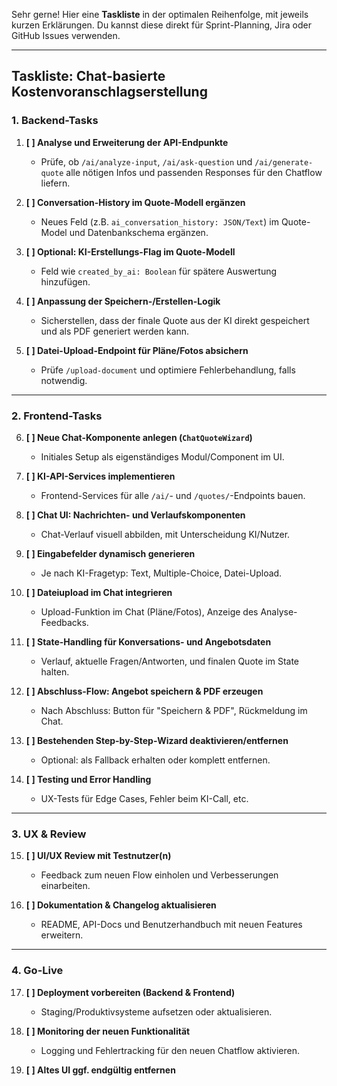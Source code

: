 Sehr gerne! Hier eine **Taskliste** in der optimalen Reihenfolge, mit jeweils kurzen Erklärungen. Du kannst diese direkt für Sprint-Planning, Jira oder GitHub Issues verwenden.

---

## **Taskliste: Chat-basierte Kostenvoranschlagserstellung**

### **1. Backend-Tasks**

1. **\[ ] Analyse und Erweiterung der API-Endpunkte**

   * Prüfe, ob `/ai/analyze-input`, `/ai/ask-question` und `/ai/generate-quote` alle nötigen Infos und passenden Responses für den Chatflow liefern.
2. **\[ ] Conversation-History im Quote-Modell ergänzen**

   * Neues Feld (z.B. `ai_conversation_history: JSON/Text`) im Quote-Model und Datenbankschema ergänzen.
3. **\[ ] Optional: KI-Erstellungs-Flag im Quote-Modell**

   * Feld wie `created_by_ai: Boolean` für spätere Auswertung hinzufügen.
4. **\[ ] Anpassung der Speichern-/Erstellen-Logik**

   * Sicherstellen, dass der finale Quote aus der KI direkt gespeichert und als PDF generiert werden kann.
5. **\[ ] Datei-Upload-Endpoint für Pläne/Fotos absichern**

   * Prüfe `/upload-document` und optimiere Fehlerbehandlung, falls notwendig.

---

### **2. Frontend-Tasks**

6. **\[ ] Neue Chat-Komponente anlegen (`ChatQuoteWizard`)**

   * Initiales Setup als eigenständiges Modul/Component im UI.
7. **\[ ] KI-API-Services implementieren**

   * Frontend-Services für alle `/ai/`- und `/quotes/`-Endpoints bauen.
8. **\[ ] Chat UI: Nachrichten- und Verlaufskomponenten**

   * Chat-Verlauf visuell abbilden, mit Unterscheidung KI/Nutzer.
9. **\[ ] Eingabefelder dynamisch generieren**

   * Je nach KI-Fragetyp: Text, Multiple-Choice, Datei-Upload.
10. **\[ ] Dateiupload im Chat integrieren**

    * Upload-Funktion im Chat (Pläne/Fotos), Anzeige des Analyse-Feedbacks.
11. **\[ ] State-Handling für Konversations- und Angebotsdaten**

    * Verlauf, aktuelle Fragen/Antworten, und finalen Quote im State halten.
12. **\[ ] Abschluss-Flow: Angebot speichern & PDF erzeugen**

    * Nach Abschluss: Button für "Speichern & PDF", Rückmeldung im Chat.
13. **\[ ] Bestehenden Step-by-Step-Wizard deaktivieren/entfernen**

    * Optional: als Fallback erhalten oder komplett entfernen.
14. **\[ ] Testing und Error Handling**

    * UX-Tests für Edge Cases, Fehler beim KI-Call, etc.

---

### **3. UX & Review**

15. **\[ ] UI/UX Review mit Testnutzer(n)**

    * Feedback zum neuen Flow einholen und Verbesserungen einarbeiten.
16. **\[ ] Dokumentation & Changelog aktualisieren**

    * README, API-Docs und Benutzerhandbuch mit neuen Features erweitern.

---

### **4. Go-Live**

17. **\[ ] Deployment vorbereiten (Backend & Frontend)**

    * Staging/Produktivsysteme aufsetzen oder aktualisieren.
18. **\[ ] Monitoring der neuen Funktionalität**

    * Logging und Fehlertracking für den neuen Chatflow aktivieren.
19. **\[ ] Altes UI ggf. endgültig entfernen**
